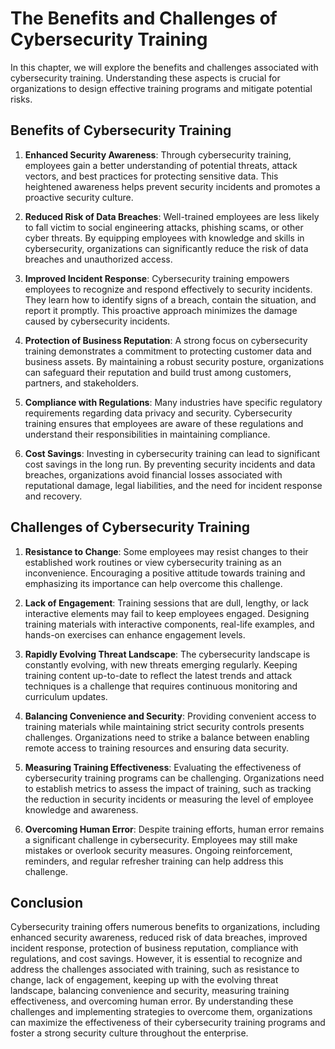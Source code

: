 The Benefits and Challenges of Cybersecurity Training
==============================================================

In this chapter, we will explore the benefits and challenges associated with cybersecurity training. Understanding these aspects is crucial for organizations to design effective training programs and mitigate potential risks.

Benefits of Cybersecurity Training
----------------------------------

1. **Enhanced Security Awareness**: Through cybersecurity training, employees gain a better understanding of potential threats, attack vectors, and best practices for protecting sensitive data. This heightened awareness helps prevent security incidents and promotes a proactive security culture.

2. **Reduced Risk of Data Breaches**: Well-trained employees are less likely to fall victim to social engineering attacks, phishing scams, or other cyber threats. By equipping employees with knowledge and skills in cybersecurity, organizations can significantly reduce the risk of data breaches and unauthorized access.

3. **Improved Incident Response**: Cybersecurity training empowers employees to recognize and respond effectively to security incidents. They learn how to identify signs of a breach, contain the situation, and report it promptly. This proactive approach minimizes the damage caused by cybersecurity incidents.

4. **Protection of Business Reputation**: A strong focus on cybersecurity training demonstrates a commitment to protecting customer data and business assets. By maintaining a robust security posture, organizations can safeguard their reputation and build trust among customers, partners, and stakeholders.

5. **Compliance with Regulations**: Many industries have specific regulatory requirements regarding data privacy and security. Cybersecurity training ensures that employees are aware of these regulations and understand their responsibilities in maintaining compliance.

6. **Cost Savings**: Investing in cybersecurity training can lead to significant cost savings in the long run. By preventing security incidents and data breaches, organizations avoid financial losses associated with reputational damage, legal liabilities, and the need for incident response and recovery.

Challenges of Cybersecurity Training
------------------------------------

1. **Resistance to Change**: Some employees may resist changes to their established work routines or view cybersecurity training as an inconvenience. Encouraging a positive attitude towards training and emphasizing its importance can help overcome this challenge.

2. **Lack of Engagement**: Training sessions that are dull, lengthy, or lack interactive elements may fail to keep employees engaged. Designing training materials with interactive components, real-life examples, and hands-on exercises can enhance engagement levels.

3. **Rapidly Evolving Threat Landscape**: The cybersecurity landscape is constantly evolving, with new threats emerging regularly. Keeping training content up-to-date to reflect the latest trends and attack techniques is a challenge that requires continuous monitoring and curriculum updates.

4. **Balancing Convenience and Security**: Providing convenient access to training materials while maintaining strict security controls presents challenges. Organizations need to strike a balance between enabling remote access to training resources and ensuring data security.

5. **Measuring Training Effectiveness**: Evaluating the effectiveness of cybersecurity training programs can be challenging. Organizations need to establish metrics to assess the impact of training, such as tracking the reduction in security incidents or measuring the level of employee knowledge and awareness.

6. **Overcoming Human Error**: Despite training efforts, human error remains a significant challenge in cybersecurity. Employees may still make mistakes or overlook security measures. Ongoing reinforcement, reminders, and regular refresher training can help address this challenge.

Conclusion
----------

Cybersecurity training offers numerous benefits to organizations, including enhanced security awareness, reduced risk of data breaches, improved incident response, protection of business reputation, compliance with regulations, and cost savings. However, it is essential to recognize and address the challenges associated with training, such as resistance to change, lack of engagement, keeping up with the evolving threat landscape, balancing convenience and security, measuring training effectiveness, and overcoming human error. By understanding these challenges and implementing strategies to overcome them, organizations can maximize the effectiveness of their cybersecurity training programs and foster a strong security culture throughout the enterprise.
